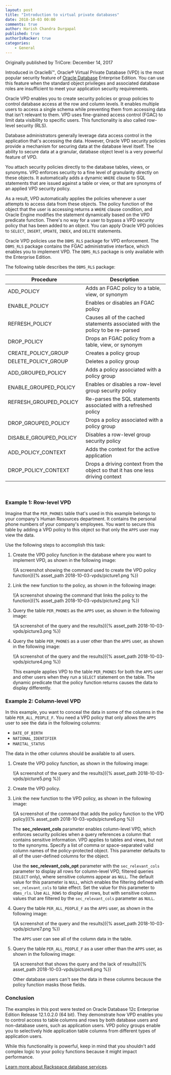 ```yaml
---
layout: post
title: "Introduction to virtual private databases"
date: 2018-10-03 00:00
comments: true
author: Harish Chandra Durgapal
published: true
authorIsRacker: true
categories:
    - General
---
```


Originally published by TriCore: December 14, 2017

Introduced in Oracle8i&trade;, Oracle&reg; Virtual Private Database (VPD) is
the most popular security feature of [Oracle
Database](https://www.rackspace.com/managed-hosting/database-services/oracle)
Enterprise Edition. You can use this feature when the standard object
privileges and associated database roles are insufficient to meet your
application security requirements.

<!-- more -->

Oracle VPD enables you to create security policies or group policies to
control database access at the row and column levels. It enables multiple
users to access a single schema while preventing them from accessing data that
isn't relevant to them. VPD uses fine-grained access control (FGAC) to limit
data visibility to specific users. This functionality is also called
row-level security (RLS).

Database administrators generally leverage data access control in the
application that's accessing the data. However, Oracle VPD security policies
provide a mechanism for securing data at the database level itself. The
ability to secure data at a granular, database object level is a very powerful
feature of VPD.

You attach security policies directly to the database tables, views, or
synonyms. VPD enforces security to a fine level of granularity directly
on these objects. It automatically adds a dynamic `WHERE` clause to SQL
statements that are issued against a table or view, or that are synonyms of an
applied VPD security policy.

As a result, VPD automatically applies the policies whenever a user attempts
to access data from these objects. The policy function of the object that the
user is accessing returns a `WHERE` clause condition, and Oracle Engine
modifies the statement dynamically based on the VPD predicate function.
There's no way for a user to bypass a VPD security policy that has been added
to an object. You can apply Oracle VPD policies to `SELECT`, `INSERT`,
`UPDATE`, `INDEX`, and `DELETE` statements.

Oracle VPD policies use the `DBMS_RLS` package for VPD enforcement. The
`DBMS_RLS` package contains the FGAC administrative interface, which enables
you to implement VPD. The `DBMS_RLS` package is only available with the Enterprise Edition.

The following table describes the `DBMS_RLS` package:

| **Procedure**        	| **Description**                                                                	|
|----------------------	|--------------------------------------------------------------------------------	|
| ADD_POLICY           	| Adds an FGAC policy to a table, view, or synonym                               	|
| ENABLE_POLICY        	|   Enables or disables an FGAC policy                                           	|
| REFRESH_POLICY       	| Causes all of the cached statements associated with the policy to be re-parsed 	|
| DROP_POLICY          	| Drops an FGAC policy from a table, view, or synonym                            	|
| CREATE\_POLICY\_GROUP    	| Creates a policy group                                                         	|
| DELETE\_POLICY\_GROUP    	| Deletes a policy group                                                         	|
| ADD\_GROUPED\_POLICY     	| Adds a policy associated with a policy group                                   	|
| ENABLE\_GROUPED\_POLICY  	| Enables or disables a row-level group security policy                          	|
| REFRESH\_GROUPED\_POLICY&nbsp; &nbsp;	| Re-parses the SQL statements associated with a refreshed policy                	|
| DROP\_GROUPED\_POLICY    	| Drops a policy associated with a policy group                                  	|
| DISABLE\_GROUPED\_POLICY 	| Disables a row-level group security policy                                     	|
| ADD\_POLICY\_CONTEXT 	| Adds the context for the active application                                     	|
| DROP\_POLICY\_CONTEXT  	| Drops a driving context from the object so that it has one less driving context 	|

<br />

### Example 1: Row-level VPD

Imagine that the `PER_PHONES` table that's used in this example
belongs to your company's Human Resources department. It contains the personal
phone numbers of your company's employees. You want to secure this table by
adding a VPD policy to this object so that only the `APPS` user may view the
data.

Use the following steps to accomplish this task:

1. Create the VPD policy function in the database where you want to implement
   VPD, as shown in the following image:

    ![A screenshot showing the command used to create the VPD policy
    function]({% asset_path 2018-10-03-vpds/picture1.png %})

2. Link the new function to the policy, as shown in the following image:

    ![A screenshot showing the command that links the policy to the
    function]({% asset_path 2018-10-03-vpds/picture2.png %})

3. Query the table `PER_PHONES` as the `APPS` user, as shown in the following
   image:

    ![A screenshot of the query and the
    results]({% asset_path 2018-10-03-vpds/picture3.png %})

4. Query the table `PER_PHONES` as a user other than the `APPS` user, as shown
   in the following image:

    ![A screenshot of the query and the
    results]({% asset_path 2018-10-03-vpds/picture4.png %})

    This example applies VPD to the table `PER_PHONES` for both the `APPS`
    user and other users when they run a `SELECT` statement on the table. The
    dynamic predicate that the policy function returns causes the data to
    display differently.

### Example 2: Column-level VPD

In this example, you want to conceal the data in some of the columns in the
table `PER_ALL_PEOPLE_F`. You need a VPD policy that only allows the `APPS`
user to see the data in the following columns:

- `DATE_OF_BIRTH`
- `NATIONAL_IDENTIFIER`
- `MARITAL_STATUS`

The data in the other columns should be available to all users.

1. Create the VPD policy function, as shown in the following image:

    ![A screenshot of the query and the
    results]({% asset_path 2018-10-03-vpds/picture5.png %})

2. Create the VPD policy.

3. Link the new function to the VPD policy, as shown in the following image:

    ![A screenshot of the command that adds the policy function to the VPD
    policy]({% asset_path 2018-10-03-vpds/picture6.png %})

    The **sec\_relevant\_cols** parameter enables column-level VPD, which
    enforces security policies when a query references a column that
    contains sensitive information. VPD applies to tables and views, but not
    to the synonyms. Specify a list of comma or space-separated valid column
    names of the policy-protected object. This parameter defaults to all of
    the user-defined columns for the object.

    Use the **sec\_relevant\_cols\_opt** parameter with the `sec_relevant_cols`
    parameter to display all rows for column-level VPD, filtered queries
    (`SELECT` only), where sensitive columns appear as
    `NULL`. The default value for this parameter is `NULL`, which enables
    the filtering defined with `sec_relevant_cols` to take effect. Set the
    value for this parameter to `dbms_rls`. Use `ALL_ROWS` to display all
    rows, but with sensitive column values that are filtered by the
    `sec_relevant_cols` parameter as `NULL`.

4. Query the table `PER_ALL_PEOPLE_F` as the `APPS` user, as shown in the
   following image:

    ![A screenshot of the query and the
    results]({% asset_path 2018-10-03-vpds/picture7.png %})

    The `APPS` user can see all of the column data in the table.

5. Query the table `PER_ALL_PEOPLE_F` as a user other than the `APPS` user, as
   shown in the following image:

    ![A screenshot that shows the query and the lack of
    results]({% asset_path 2018-10-03-vpds/picture8.png %})

    Other database users can't see the data in these columns because the
    policy function masks those fields.

### Conclusion

The examples in this post were tested on Oracle Database 12c Enterprise
Edition Release 12.1.0.2.0 (64 bit). They demonstrate how VPD enables you to
control access to table columns and rows by both database users and
non-database users, such as application users. VPD policy groups enable you to
selectively hide application table columns from different types of application
users.

While this functionality is powerful, keep in mind that you shouldn't add
complex logic to your policy functions because it might impact performance.

[Learn more about Rackspace database
services](https://www.rackspace.com/managed-hosting/database-services).
